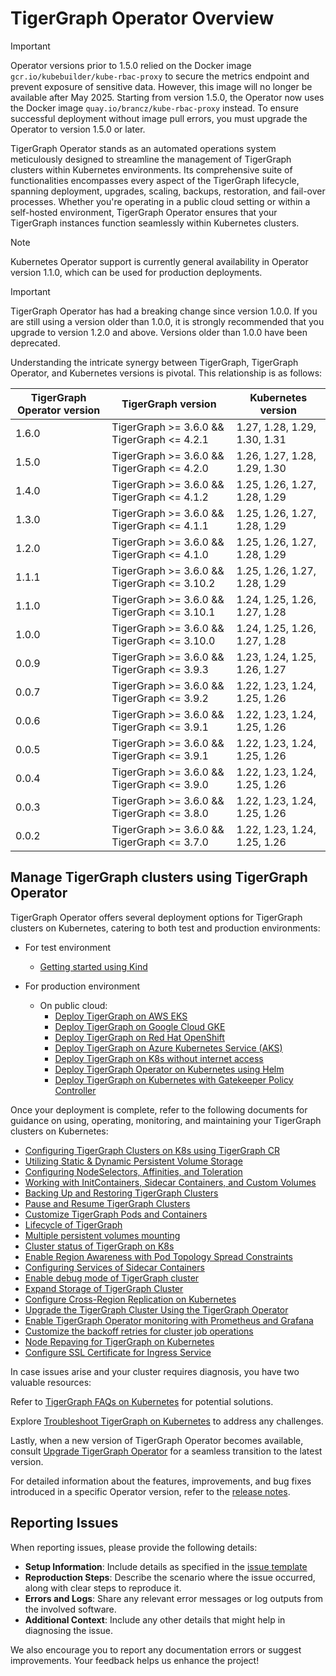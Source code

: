 # TigerGraph Operator Overview

> [!IMPORTANT]
> Operator versions prior to 1.5.0 relied on the Docker image `gcr.io/kubebuilder/kube-rbac-proxy` to secure the metrics endpoint and prevent exposure of sensitive data. However, this image will no longer be available after May 2025. Starting from version 1.5.0, the Operator now uses the Docker image `quay.io/brancz/kube-rbac-proxy` instead. To ensure successful deployment without image pull errors, you must upgrade the Operator to version 1.5.0 or later.

TigerGraph Operator stands as an automated operations system meticulously designed to streamline the management of TigerGraph clusters within Kubernetes environments. Its comprehensive suite of functionalities encompasses every aspect of the TigerGraph lifecycle, spanning deployment, upgrades, scaling, backups, restoration, and fail-over processes. Whether you're operating in a public cloud setting or within a self-hosted environment, TigerGraph Operator ensures that your TigerGraph instances function seamlessly within Kubernetes clusters.

> [!NOTE]
> Kubernetes Operator support is currently general availability in Operator version 1.1.0, which can be used for production deployments.

> [!IMPORTANT]
> TigerGraph Operator has had a breaking change since version 1.0.0. If you are still using a version older than 1.0.0, it is strongly recommended that you upgrade to version 1.2.0 and above. Versions older than 1.0.0 have been deprecated.

Understanding the intricate synergy between TigerGraph, TigerGraph Operator, and Kubernetes versions is pivotal. This relationship is as follows:

| TigerGraph Operator version | TigerGraph version  | Kubernetes version |
|----------|----------|----------|
| 1.6.0 | TigerGraph >= 3.6.0 && TigerGraph <= 4.2.1|1.27, 1.28, 1.29, 1.30, 1.31|
| 1.5.0 | TigerGraph >= 3.6.0 && TigerGraph <= 4.2.0|1.26, 1.27, 1.28, 1.29, 1.30|
| 1.4.0 | TigerGraph >= 3.6.0 && TigerGraph <= 4.1.2|1.25, 1.26, 1.27, 1.28, 1.29|
| 1.3.0 | TigerGraph >= 3.6.0 && TigerGraph <= 4.1.1|1.25, 1.26, 1.27, 1.28, 1.29|
| 1.2.0 | TigerGraph >= 3.6.0 && TigerGraph <= 4.1.0|1.25, 1.26, 1.27, 1.28, 1.29|
| 1.1.1 | TigerGraph >= 3.6.0 && TigerGraph <= 3.10.2|1.25, 1.26, 1.27, 1.28, 1.29|
| 1.1.0 | TigerGraph >= 3.6.0 && TigerGraph <= 3.10.1|1.24, 1.25, 1.26, 1.27, 1.28|
| 1.0.0 | TigerGraph >= 3.6.0 && TigerGraph <= 3.10.0|1.24, 1.25, 1.26, 1.27, 1.28|
| 0.0.9 | TigerGraph >= 3.6.0 && TigerGraph <= 3.9.3|1.23, 1.24, 1.25, 1.26, 1.27|
| 0.0.7 | TigerGraph >= 3.6.0 && TigerGraph <= 3.9.2|1.22, 1.23, 1.24, 1.25, 1.26|
| 0.0.6 | TigerGraph >= 3.6.0 && TigerGraph <= 3.9.1|1.22, 1.23, 1.24, 1.25, 1.26|
| 0.0.5 | TigerGraph >= 3.6.0 && TigerGraph <= 3.9.1|1.22, 1.23, 1.24, 1.25, 1.26|
| 0.0.4 | TigerGraph >= 3.6.0 && TigerGraph <= 3.9.0|1.22, 1.23, 1.24, 1.25, 1.26|
| 0.0.3 | TigerGraph >= 3.6.0 && TigerGraph <= 3.8.0|1.22, 1.23, 1.24, 1.25, 1.26|
| 0.0.2 | TigerGraph >= 3.6.0 && TigerGraph <= 3.7.0|1.22, 1.23, 1.24, 1.25, 1.26|

## Manage TigerGraph clusters using TigerGraph Operator

TigerGraph Operator offers several deployment options for TigerGraph clusters on Kubernetes, catering to both test and production environments:

- For test environment

  - [Getting started using Kind](../02-get-started/get_started.md)

- For production environment

  - On public cloud:
    - [Deploy TigerGraph on AWS EKS](../03-deploy/tigergraph-on-eks.md)
    - [Deploy TigerGraph on Google Cloud GKE](../03-deploy/tigergraph-on-gke.md)
    - [Deploy TigerGraph on Red Hat OpenShift](../03-deploy/tigergraph-on-openshift.md)
    - [Deploy TigerGraph on Azure Kubernetes Service (AKS)](../03-deploy/tigergraph-on-aks.md)
    - [Deploy TigerGraph on K8s without internet access](../03-deploy/deploy-without-internet.md)
    - [Deploy TigerGraph Operator on Kubernetes using Helm](../03-deploy/deploy-operator-with-helm.md)
    - [Deploy TigerGraph on Kubernetes with Gatekeeper Policy Controller](../03-deploy/deploy-tigergraph-with-gatekeeper-policy-enforcement.md)

Once your deployment is complete, refer to the following documents for guidance on using, operating, monitoring, and maintaining your TigerGraph clusters on Kubernetes:

- [Configuring TigerGraph Clusters on K8s using TigerGraph CR](../08-reference/configure-tigergraph-cluster-cr-with-yaml-manifests.md)
- [Utilizing Static & Dynamic Persistent Volume Storage](../08-reference/static-and-dynamic-persistent-volume-storage.md)
- [Configuring NodeSelectors, Affinities, and Toleration](../03-deploy/configure-affinity-by-kubectl-tg.md)
- [Working with InitContainers, Sidecar Containers, and Custom Volumes](../03-deploy/use-custom-containers-by-kubectl-tg.md)
- [Backing Up and Restoring TigerGraph Clusters](../04-manage/backup-and-restore/README.md)
- [Pause and Resume TigerGraph Clusters](../04-manage/pause-and-resume.md)
- [Customize TigerGraph Pods and Containers](../03-deploy/customize-tigergraph-pod.md)
- [Lifecycle of TigerGraph](../03-deploy/lifecycle-of-tigergraph.md)
- [Multiple persistent volumes mounting](../03-deploy/multiple-persistent-volumes-mounting.md)
- [Cluster status of TigerGraph on K8s](../08-reference/cluster-status-of-tigergraph.md)
- [Enable Region Awareness with Pod Topology Spread Constraints](../03-deploy/region-awareness-with-pod-topology-spread-constraints.md)
- [Configuring Services of Sidecar Containers](../03-deploy/configure-services-of-sidecar-containers.md)
- [Enable debug mode of TigerGraph cluster](../04-manage/debug-mode.md)
- [Expand Storage of TigerGraph Cluster](../04-manage/expand-storage.md)
- [Configure Cross-Region Replication on Kubernetes](../03-deploy/configure-crr-on-k8s.md)
- [Upgrade the TigerGraph Cluster Using the TigerGraph Operator](../04-manage/tigergraph-upgrade.md)
- [Enable TigerGraph Operator monitoring with Prometheus and Grafana](../05-monitor/tigergraph-monitor-with-prometheus-grafana.md)
- [Customize the backoff retries for cluster job operations](../04-manage/backoff-retries-for-cluster-job-operations.md)
- [Node Repaving for TigerGraph on Kubernetes](../08-reference/node-repaving-for-tigergraph-on-k8s.md)
- [Configure SSL Certificate for Ingress Service](../03-deploy/configure-ssl-certificate-for-ingress-service.md)

In case issues arise and your cluster requires diagnosis, you have two valuable resources:

Refer to [TigerGraph FAQs on Kubernetes](../07-FAQs/README.md) for potential solutions.

Explore [Troubleshoot TigerGraph on Kubernetes](../06-troubleshoot/README.md) to address any challenges.

Lastly, when a new version of TigerGraph Operator becomes available, consult [Upgrade TigerGraph Operator](../04-manage/operator-upgrade.md) for a seamless transition to the latest version.

For detailed information about the features, improvements, and bug fixes introduced in a specific Operator version, refer to the [release notes](../09-release-notes/README.md).

## Reporting Issues

When reporting issues, please provide the following details:

- **Setup Information**: Include details as specified in the [issue template](../06-FAQs/issue_report_template.md)
- **Reproduction Steps**: Describe the scenario where the issue occurred, along with clear steps to reproduce it.
- **Errors and Logs**: Share any relevant error messages or log outputs from the involved software.
- **Additional Context**: Include any other details that might help in diagnosing the issue.

We also encourage you to report any documentation errors or suggest improvements. Your feedback helps us enhance the project!
